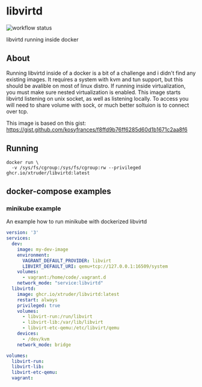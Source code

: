 # libvirtd

![workflow status](https://github.com/xtruder/docker-images/actions/workflows/libvirt.yml/badge.svg)

libvirtd running inside docker

## About

Running libvirtd inside of a docker is a bit of a challenge and i didn't find any
existing images. It requires a system with kvm and tun support, but this should be
avalible on most of linux distro. If running inside virtualization, you must make
sure nested virtualization is enabled.
This image starts libvirtd listening on unix socket, as well as listening locally.
To access you will need to share volume with sock, or much better soltuion is to
connect over tcp.

This image is based on this gist: https://gist.github.com/kosyfrances/f8ffd9b76ff6285d60d1b1671c2aa8f6

## Running

```
docker run \
  -v /sys/fs/cgroup:/sys/fs/cgroup:rw --privileged ghcr.io/xtruder/libvirtd:latest
```

## docker-compose examples

### minikube example

An example how to run minikube with dockerized libvirtd

```yaml
version: '3'
services:
  dev:
    image: my-dev-image
    environment:
      VAGRANT_DEFAULT_PROVIDER: libvirt
      LIBVIRT_DEFAULT_URI: qemu+tcp://127.0.0.1:16509/system
    volumes:
      - vagrant:/home/code/.vagrant.d
    network_mode: "service:libvirtd"
  libvirtd:
    image: ghcr.io/xtruder/libvirtd:latest
    restart: always
    privileged: true
    volumes:
      - libvirt-run:/run/libvirt
      - libvirt-lib:/var/lib/libvirt
      - libvirt-etc-qemu:/etc/libvirt/qemu
    devices:
      - /dev/kvm
    network_mode: bridge

volumes:
  libvirt-run:
  libvirt-lib:
  libvirt-etc-qemu:
  vagrant:
```
